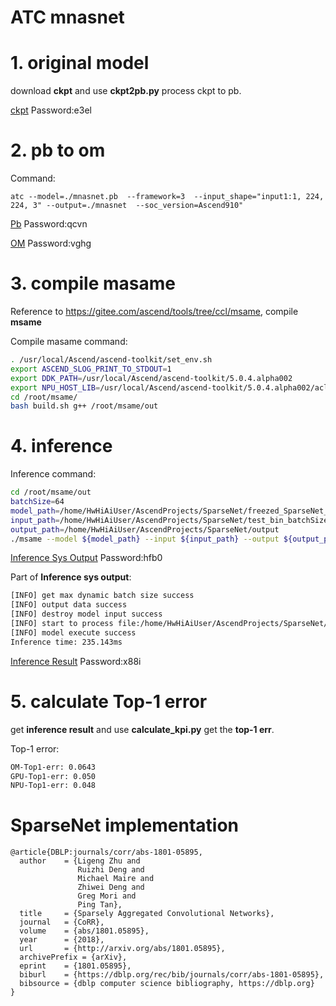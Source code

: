 # ATC mnasnet


# 1. original model

download **ckpt** and use **ckpt2pb.py** process ckpt to pb.

[ckpt](https://pan.baidu.com/s/1-E3SQAxShCYcIVdkxbg19w)
Password:e3el

# 2. pb to om
Command:
```
atc --model=./mnasnet.pb  --framework=3  --input_shape="input1:1, 224, 224, 3" --output=./mnasnet  --soc_version=Ascend910" 
```
[Pb](https://pan.baidu.com/s/1fUGFDZxi-6iit56PGN7sKg)
Password:qcvn

[OM](https://pan.baidu.com/s/1Z6IqgDpjC3h4sqhcX9ej8g)
Password:vghg

# 3. compile masame
Reference to https://gitee.com/ascend/tools/tree/ccl/msame, compile **msame** 

Compile masame command:
```bash
. /usr/local/Ascend/ascend-toolkit/set_env.sh
export ASCEND_SLOG_PRINT_TO_STDOUT=1
export DDK_PATH=/usr/local/Ascend/ascend-toolkit/5.0.4.alpha002
export NPU_HOST_LIB=/usr/local/Ascend/ascend-toolkit/5.0.4.alpha002/acllib/lib64/stub
cd /root/msame/
bash build.sh g++ /root/msame/out
```

# 4. inference
Inference command:
```bash
cd /root/msame/out
batchSize=64
model_path=/home/HwHiAiUser/AscendProjects/SparseNet/freezed_SparseNet_batchSize_${batchSize}.om
input_path=/home/HwHiAiUser/AscendProjects/SparseNet/test_bin_batchSize_${batchSize}
output_path=/home/HwHiAiUser/AscendProjects/SparseNet/output
./msame --model ${model_path} --input ${input_path} --output ${output_path} --outfmt TXT
```



[Inference Sys Output](https://pan.baidu.com/s/1J0rwcydSh5f_bpq_Fvjpog)
Password:hfb0

Part of **Inference sys output**:
```bash
[INFO] get max dynamic batch size success
[INFO] output data success
[INFO] destroy model input success
[INFO] start to process file:/home/HwHiAiUser/AscendProjects/SparseNet/test_bin_batchSize_64/110_batch_6976_7040.bin
[INFO] model execute success
Inference time: 235.143ms
```

[Inference Result](https://pan.baidu.com/s/1J0rwcydSh5f_bpq_Fvjpog)
Password:x88i

# 5. calculate Top-1 error

get **inference result** and use **calculate_kpi.py** get the **top-1 err**.

Top-1 error:
```bash
OM-Top1-err: 0.0643
GPU-Top1-err: 0.050
NPU-Top1-err: 0.048
```

# SparseNet implementation


```
@article{DBLP:journals/corr/abs-1801-05895,
  author    = {Ligeng Zhu and
               Ruizhi Deng and
               Michael Maire and
               Zhiwei Deng and
               Greg Mori and
               Ping Tan},
  title     = {Sparsely Aggregated Convolutional Networks},
  journal   = {CoRR},
  volume    = {abs/1801.05895},
  year      = {2018},
  url       = {http://arxiv.org/abs/1801.05895},
  archivePrefix = {arXiv},
  eprint    = {1801.05895},
  biburl    = {https://dblp.org/rec/bib/journals/corr/abs-1801-05895},
  bibsource = {dblp computer science bibliography, https://dblp.org}
}
```
